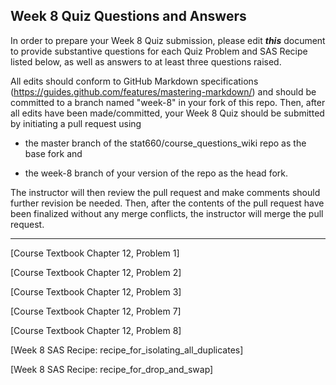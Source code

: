 
## Week 8 Quiz Questions and Answers

In order to prepare your Week 8 Quiz submission, please edit ***this*** document to provide substantive questions for each Quiz Problem and SAS Recipe listed below, as well as answers to at least three questions raised.

All edits should conform to GitHub Markdown specifications (https://guides.github.com/features/mastering-markdown/) and should be committed to a branch named "week-8" in your fork of this repo. Then, after all edits have been made/committed, your Week 8 Quiz should be submitted by initiating a pull request using

- the master branch of the stat660/course_questions_wiki repo as the base fork and

- the week-8 branch of your version of the repo as the head fork.

The instructor will then review the pull request and make comments should further revision be needed. Then, after the contents of the pull request have been finalized without any merge conflicts, the instructor will merge the pull request.



********************************************************************************



[Course Textbook Chapter 12, Problem 1]



[Course Textbook Chapter 12, Problem 2]



[Course Textbook Chapter 12, Problem 3]



[Course Textbook Chapter 12, Problem 7]



[Course Textbook Chapter 12, Problem 8]



[Week 8 SAS Recipe: recipe_for_isolating_all_duplicates]



[Week 8 SAS Recipe: recipe_for_drop_and_swap]


